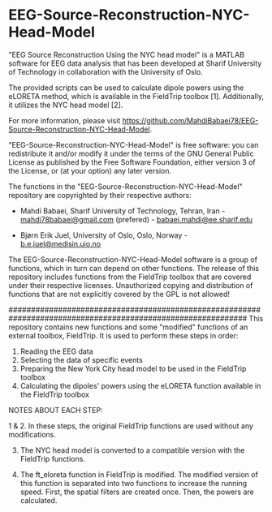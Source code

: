 # EEG-Source-Reconstruction-NYC-Head-Model
"EEG Source Reconstruction Using the NYC head model" is a MATLAB software for EEG data analysis that has
been developed at Sharif University of Technology in collaboration with the University of Oslo.

The provided scripts can be used to calculate dipole powers using the eLORETA method, which is available in 
the FieldTrip toolbox [1]. Additionally, it utilizes the NYC head model [2]. 

For more information, please visit https://github.com/MahdiBabaei78/EEG-Source-Reconstruction-NYC-Head-Model. 

"EEG-Source-Reconstruction-NYC-Head-Model" is free software: you can redistribute it and/or modify it 
under the terms of the GNU General Public License as published by the Free Software Foundation, either 
version 3 of the License, or (at your option) any later version.

The functions in the "EEG-Source-Reconstruction-NYC-Head-Model" repository are copyrighted by their 
respective authors: 

- Mahdi Babaei, Sharif University of Technology, Tehran, Iran 			- mahdi78babaei@gmail.com (prefered)
                                                                    - babaei.mahdi@ee.sharif.edu

- Bjørn Erik Juel, University of Oslo, Oslo, Norway 				- b.e.juel@medisin.uio.no



The EEG-Source-Reconstruction-NYC-Head-Model software is a group of functions, which in turn can depend on 
other functions. The release of this repository includes functions from the FieldTrip toolbox that are covered
under their respective licenses. Unauthorized copying and distribution of functions that are not explicitly 
covered by the GPL is not allowed!


#############################################################################################################
This repository contains new functions and some "modified" functions of an external toolbox, FieldTrip. It is 
used to perform these steps in order:

1. Reading the EEG data
2. Selecting the data of specific events
3. Preparing the New York City head model to be used in the FieldTrip toolbox
4. Calculating the dipoles' powers using the eLORETA function available in the FieldTrip toolbox


NOTES ABOUT EACH STEP:

1 & 2. In these steps, the original FieldTrip functions are used without any modifications.

3. The NYC head model is converted to a compatible version with the FieldTrip functions.

4. The ft_eloreta function in FieldTrip is modified. The modified version of this function is separated into 
two functions to increase the running speed. First, the spatial filters are created once. Then, the powers 
are calculated.



